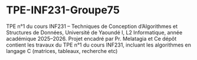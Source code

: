 # TPE-INF231-Groupe75
TPE n°1 du cours INF231 – Techniques de Conception d’Algorithmes et Structures de Données, Université de Yaoundé I, L2 Informatique, année académique 2025–2026. Projet encadré par Pr. Melatagia et Ce dépôt contient les travaux du TPE n°1 du cours INF231, incluant les algorithmes en langage C (matrices, tableaux, recherche etc)
